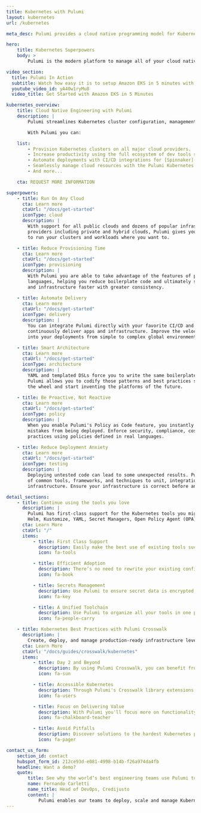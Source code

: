 ```yaml
---
title: Kubernetes with Pulumi
layout: kubernetes
url: /kubernetes

meta_desc: Pulumi provides a cloud native programming model for Kubernetes deployments and orchestration. Any code, any cloud, any app.

hero:
    title: Kubernetes Superpowers
    body: >
        Pulumi is the modern platform to manage all of your cloud native infrastructure using familiar engineering tools and workflows. Avoid complex YAML by using your favorite programming languages and automate your deployments to Amazon EKS, Azure AKS, Google GKE, DigitalOcean DOKS, multi-cloud, hybrid and on-premises clusters with leading ecosystem integrations.

video_section:
  title: Pulumi In Action
  subtitle: Watch how easy it is to setup Amazon EKS in 5 minutes with Pulumi
  youtube_video_id: yA40w1ryMu8
  video_title: Get Started with Amazon EKS in 5 Minutes

kubernetes_overview:
    title: Cloud Native Engineering with Pulumi
    description: |
        Pulumi streamlines Kubernetes cluster configuration, management, and app workload deployments to your clusters.

        With Pulumi you can:

    list:
        - Provision Kubernetes clusters on all major cloud providers.
        - Increase productivity using the full ecosystem of dev tools such as IDE auto-completion, type & error checking, linting, refactoring, and test frameworks to validate Kubernetes clusters, app workloads, or both.
        - Automate deployments with CI/CD integrations for [Spinnaker](https://www.pulumi.com/blog/unlocking-spinnaker-with-pulumi/), [Octopus](https://www.pulumi.com/blog/deploying-with-octopus-and-pulumi/), [GitHub Actions](https://www.pulumi.com/blog/continuous-delivery-to-any-cloud-using-github-actions-and-pulumi/), [GitLab](https://www.pulumi.com/blog/continuous-delivery-with-gitlab-and-pulumi-on-amazon-eks/), [Azure DevOps](https://www.pulumi.com/blog/cd-made-easy-with-pulumi-and-azure-pipelines/) and [more](https://www.pulumi.com/docs/guides/continuous-delivery/).
        - Seamlessly manage cloud resources with the Pulumi Kubernetes Operator.
        - And more...

    cta: REQUEST MORE INFORMATION

superpowers:
    - title: Run On Any Cloud
      cta: Learn more
      ctaUrl: "/docs/get-started"
      iconType: cloud
      description: |
        With support for all public clouds and dozens of popular infrastructure service
        providers including private and hybrid clouds, Pulumi gives you the flexibility
        to run your clusters and workloads where you want to.

    - title: Reduce Provisioning Time
      cta: Learn more
      ctaUrl: "/docs/get-started"
      iconType: provisioning
      description: |
        With Pulumi you are able to take advantage of the features of programming
        languages, helping you reduce boilerplate code and ultimately ship applications
        and infrastructure faster with greater consistency.

    - title: Automate Delivery
      cta: Learn more
      ctaUrl: "/docs/get-started"
      iconType: delivery
      description: |
        You can integrate Pulumi directly with your favorite CI/CD and SCM systems to
        continuously deliver apps and infrastructure. Improve the velocity and visibility
        into your deployments from simple to complex global environments.

    - title: Smart Architecture
      cta: Learn more
      ctaUrl: "/docs/get-started"
      iconType: architecture
      description: |
        YAML and templated DSLs force you to write the same boilerplate code over and over. Using
        Pulumi allows you to codify those patterns and best practices so you can stop reinventing
        the wheel and start inventing the platforms of the future.

    - title: Be Proactive, Not Reactive
      cta: Learn more
      ctaUrl: "/docs/get-started"
      iconType: policy
      description: |
        When you enable Pulumi's Policy as Code feature, you instantly gain the power to prevent
        mistakes from being deployed. Enforce security, compliance, cost controls, and best
        practices using policies defined in real languages.

    - title: Reduce Deployment Anxiety
      cta: Learn more
      ctaUrl: "/docs/get-started"
      iconType: testing
      description: |
        Deploying untested code can lead to some unexpected results. Pulumi lets you take advantage
        of common tools, frameworks, and techniques to unit, integration, and property test your
        infrastructure. Ensure your infrastructure is correct before and after deployment.

detail_sections:
    - title: Continue using the tools you love
      description: |
        Pulumi has first-class support for the Kubernetes tools you might already be working with such as
        Helm, Kustomize, YAML, Secret Managers, Open Policy Agent (OPA) and Custom Resource Definitions (CRDs).
      cta: Learn More
      ctaUrl: "/"
      items:
          - title: First Class Support
            description: Easily make the best use of existing tools such as Helm, and reduce the friction caused by multiple deployment tools and models across complex architectures.
            icon: fa-tools

          - title: Efficient Adoption
            description: There’s no need to rewrite your existing configurations to get started with Pulumi. You can efficiently adopt existing resources to deploy your application to save time and effort.
            icon: fa-book

          - title: Secrets Management
            description: Use Pulumi to ensure secret data is encrypted in transit, at rest, and physically anywhere it gets stored. Bring your own preferred cloud encryption provider or use Pulumi's native secrets provider.
            icon: fa-key

          - title: A Unified Toolchain
            description: Use Pulumi to organize all your tools in one place and give you the flexibility to build sophisticated, cloud native stacks in one unified toolchain.
            icon: fa-people-carry

    - title: Kubernetes Best Practices with Pulumi Crosswalk
      description: |
        Create, deploy, and manage production-ready infrastructure leveraging hosted Kubernetes offerings such as Amazon Elastic Kubernetes Service (EKS), Azure Kubernetes Service (AKS), or Google Kubernetes Engine (GKE).
      cta: Learn More
      ctaUrl: "/docs/guides/crosswalk/kubernetes"
      items:
          - title: Day 2 and Beyond
            description: By using Pulumi Crosswalk, you can benefit from tried-and-true “Day Two and beyond” integrations and playbooks, improving your infrastructure security, manageability, and cost effectiveness.
            icon: fa-sun

          - title: Accessible Kubernetes
            description: Through Pulumi's Crosswalk library extensions, the authorship experience has improved to make the API more accessible and approachable to operators and developers of all backgrounds.
            icon: fa-users

          - title: Focus on Delivering Value
            description: With Pulumi you'll focus more on functionality and business logic, and less on YAML formatting or learning bespoke domain-specific languages (DSLs).
            icon: fa-chalkboard-teacher

          - title: Avoid Pitfalls
            description: Discover solutions to the hardest Kubernetes problems to avoid mitigating pitfalls around infrastructure, security, governance, reliability, and maintainability of the cluster, it’s workloads, and underlying resources.
            icon: fa-pager

contact_us_form:
    section_id: contact
    hubspot_form_id: 212ce93d-e081-4998-b14b-f26a974da4fb
    headline: Want a demo?
    quote:
        title: See why the world’s best engineering teams use Pulumi to enable true collaboration between developers and operators.
        name: Fernando Carletti
        name_title: Head of DevOps, Credijusto
        content: |
            Pulumi enables our teams to deploy, scale and manage Kubernetes clusters in a fraction of the time that it took them previously, by giving them the ability to work with the languages they already know, bypassing YAML and unwieldy DSLs. It helps bring together application and infrastructure developers by eliminating silos and reducing friction in their workflows and interactions. We're excited that Pulumi Crosswalk for Kubernetes will simplify our infrastructure provisioning even further, advancing application lifecycle management throughout our organization.
---
```

